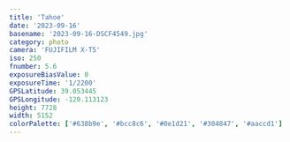 ```yaml
---
title: 'Tahoe'
date: '2023-09-16'
basename: '2023-09-16-DSCF4549.jpg'
category: photo
camera: 'FUJIFILM X-T5'
iso: 250
fnumber: 5.6
exposureBiasValue: 0
exposureTime: '1/2200'
GPSLatitude: 39.053445
GPSLongitude: -120.113123
height: 7728
width: 5152
colorPalette: ['#638b9e', '#bcc8c6', '#0e1d21', '#304847', '#aaccd1']
---
```

